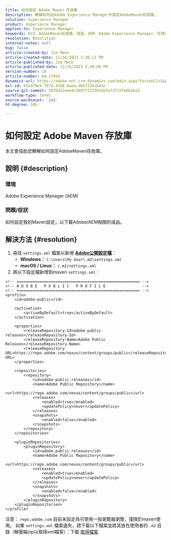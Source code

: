 ```yaml
---
title: 如何設定 Adobe Maven 存放庫
description: 瞭解如何在Adobe Experience Manager中設定AdobeMaven存放庫。
solution: Experience Manager
product: Experience Manager
applies-to: Experience Manager
keywords: KCS、AdobeMaven存放庫、設定、AEM、Adobe Experience Manager、存放庫、做法
resolution: Resolution
internal-notes: null
bug: false
article-created-by: Jim Menn
article-created-date: 11/16/2023 2:38:11 PM
article-published-by: Jim Menn
article-published-date: 11/16/2023 2:39:06 PM
version-number: 10
article-number: KA-17454
dynamics-url: https://adobe-ent.crm.dynamics.com/main.aspx?forceUCI=1&pagetype=entityrecord&etn=knowledgearticle&id=deda13c2-8d84-ee11-8179-6045bd006268
exl-id: b5a379e4-7874-43d6-8aea-d6b7234cb43c
source-git-commit: 587bd12eee4c59977122393de5e73f15f6062614
workflow-type: tm+mt
source-wordcount: '143'
ht-degree: 18%

---
```


# 如何設定 Adobe Maven 存放庫


本文會協助您瞭解如何設定AdobeMaven存放庫。

## 說明 {#description}


### <b>環境</b>

Adobe Experience Manager (AEM)



### <b>問題/症狀</b>

如何設定我的Maven設定，以下載Adobe/AEM相關的成品。


## 解決方法 {#resolution}


1. 尋找 `settings.xml` 檔案以新增 <b>[Adobe公開設定檔](https://repo.adobe.com/index.html)</b>：
   - <b>Windows：</b> `C:\Users\My User\.m2\settings.xml`
   - <b> macOS / Linux：</b> `/.m2/settings.xml`
2. 將以下設定檔新增到maven `settings.xml`：



```
<!-- ====================================================== -->
<!-- A D O B E   P U B L I C   P R O F I L E                -->
<!-- ====================================================== -->
<profile>
    <id>adobe-public</id>

    <activation>
        <activeByDefault>true</activeByDefault>
    </activation>

    <properties>
        <releaseRepository-Id>adobe-public-releases</releaseRepository-Id>
        <releaseRepository-Name>Adobe Public Releases</releaseRepository-Name>
        <releaseRepository-URL>https://repo.adobe.com/nexus/content/groups/public</releaseRepository-URL>
    </properties>

    <repositories>
        <repository>
            <id>adobe-public-releases</id>
            <name>Adobe Public Repository</name>
            <url>https://repo.adobe.com/nexus/content/groups/public</url>
            <releases>
                <enabled>true</enabled>
                <updatePolicy>never</updatePolicy>
            </releases>
            <snapshots>
                <enabled>false</enabled>
            </snapshots>
        </repository>
    </repositories>

    <pluginRepositories>
        <pluginRepository>
            <id>adobe-public-releases</id>
            <name>Adobe Public Repository</name>
            <url>https://repo.adobe.com/nexus/content/groups/public</url>
            <releases>
                <enabled>true</enabled>
                <updatePolicy>never</updatePolicy>
            </releases>
            <snapshots>
                <enabled>false</enabled>
            </snapshots>
        </pluginRepository>
    </pluginRepositories>
</profile>
```


注意： `repo.adobe.com` 目前未設定為可使用一般瀏覽器瀏覽，僅限於maven使用。 如果 `settings.xml` 檔案遺失，請下載以下檔案並將其放在使用者的 `.m2` 目錄（解壓縮zip以取得xml檔案）：下載 [取得檔案](https://helpx.adobe.com/content/dam/help/en/experience-manager/kb/SetUpTheAdobeMavenRepository/jcr_content/main-pars/download_section/download-1/settings_xml.zip)
